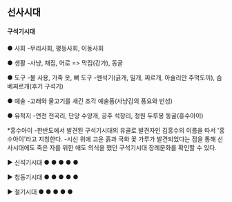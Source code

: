 ## 선사시대

#### 구석기시대
● 사회
-무리사회, 평등사회, 이동사회

● 생활
-사냥, 채집, 어로 => 막집(강가), 동굴

● 도구
-불 사용, 가죽 옷, 뼈 도구
-뗀석기(긁개, 밀개, 찌르개, 아슐리안 주먹도끼), 슴베찌르개(후기 구석기)

● 예술
-고래와 물고기를 새긴 조각 예술품(사냥감의 풍요와 번성)

● 유적지
-연천 전곡리, 단양 수양개, 공주 석장리, 청원 두루봉 동굴(흥수아이)

*흥수아이 
-한반도에서 발견된 구석기시대의 유골로 발견자인 김흥수의 이름을 따서 '흥수아이'라고 지칭한다. 
-시신 위에 고운 흙과 국화 꽃 가루가 발견되었다는 점을 통해 선사시대에도 죽은 자를 위한 애도 의식을 했던 구석기시대 장례문화를 확인할 수 있다.

▶ 신석기시대
● 
●
●
●
●

▶ 청동기시대
● 
●
●
●
●

▶ 철기시대
● 
●
●
●
●
